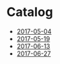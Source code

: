 # Catalog

- [2017-05-04](./2017-05-04.md)
- [2017-05-19](./2017-05-19.md)
- [2017-06-13](./2017-06-13.md)
- [2017-06-27](./2017-06-27.md)